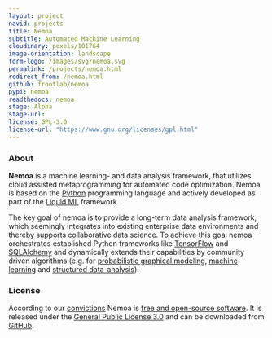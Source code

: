 ```yaml
---
layout: project
navid: projects
title: Nemoa
subtitle: Automated Machine Learning
cloudinary: pexels/101764
image-orientation: landscape
form-logo: /images/svg/nemoa.svg
permalink: /projects/nemoa.html
redirect_from: /nemoa.html
github: frootlab/nemoa
pypi: nemoa
readthedocs: nemoa
stage: Alpha
stage-url:
license: GPL-3.0
license-url: "https://www.gnu.org/licenses/gpl.html"
---
```


### About
**Nemoa** is a machine learning- and data analysis framework, that utilizes
cloud assisted metaprogramming for automated code optimization. Nemoa is based
on the [Python](https://www.python.org/) programming language and actively
developed as part of the [Liquid ML](https://github.com/orgs/frootlab/projects)
framework.

The key goal of nemoa is to provide a long-term data analysis framework, which
seemingly integrates into existing enterprise data environments and thereby
supports collaborative data science. To achieve this goal nemoa orchestrates
established Python frameworks like [TensorFlow](https://www.tensorflow.org/)
and [SQLAlchemy](https://www.sqlalchemy.org/) and dynamically extends their
capabilities by community driven algorithms (e.g. for [probabilistic graphical
modeling](https://en.wikipedia.org/wiki/Graphical_model), [machine
learning](https://en.wikipedia.org/wiki/Machine_learning) and [structured
data-analysis](https://en.wikipedia.org/wiki/Structured_data_analysis_(statistics))).

### License
According to our [convictions](/corporate/2019/03/19/welcome-at-frootlab.html)
Nemoa is [free and open-source
software](https://en.wikipedia.org/wiki/Free_and_open-source_software). It is
released under the [General Public License
3.0](https://www.gnu.org/licenses/gpl-3.0.html) and can be downloaded from
[GitHub](https://github.com/frootlab/nemoa).
